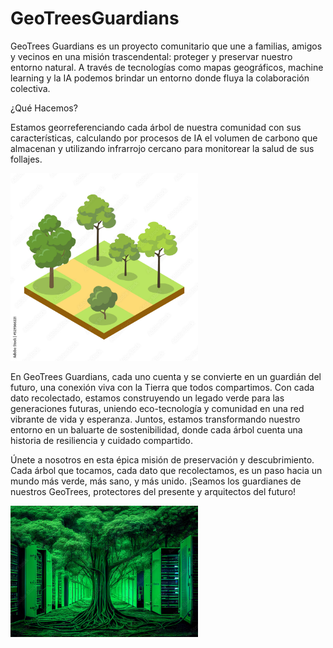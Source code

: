 # GeoTreesGuardians
GeoTrees Guardians es un proyecto comunitario que une a familias, amigos y vecinos en una misión trascendental: proteger y preservar nuestro entorno natural. A través de tecnologías como mapas geográficos, machine learning y la IA podemos brindar un entorno donde fluya la colaboración colectiva. 

¿Qué Hacemos?

Estamos georreferenciando cada árbol de nuestra comunidad con sus características, calculando por procesos de IA el volumen de carbono que almacenan y utilizando infrarrojo cercano para monitorear la salud de sus follajes.

<img src="images/parkTrees.jpg" alt="" width="300"/>


En GeoTrees Guardians, cada uno cuenta y se convierte en un guardián del futuro, una conexión viva con la Tierra que todos compartimos. Con cada dato recolectado, estamos construyendo un legado verde para las generaciones futuras, uniendo eco-tecnología y comunidad en una red vibrante de vida y esperanza. Juntos, estamos transformando nuestro entorno en un baluarte de sostenibilidad, donde cada árbol cuenta una historia de resiliencia y cuidado compartido.



Únete a nosotros en esta épica misión de preservación y descubrimiento. Cada árbol que tocamos, cada dato que recolectamos, es un paso hacia un mundo más verde, más sano, y más unido. ¡Seamos los guardianes de nuestros GeoTrees, protectores del presente y arquitectos del futuro!

<img src="images/treeDataCenter.png" alt="" width="300"/>
